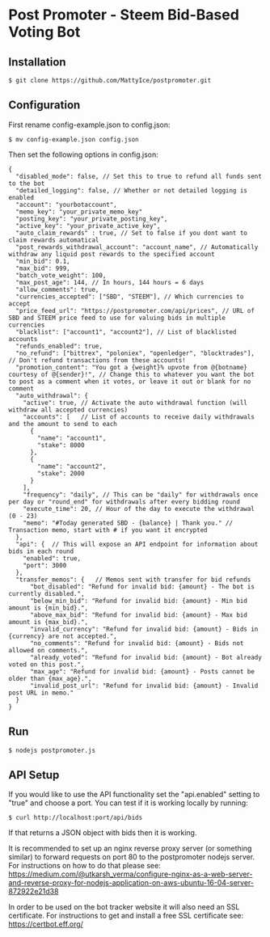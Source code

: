 # Post Promoter - Steem Bid-Based Voting Bot

## Installation
```
$ git clone https://github.com/MattyIce/postpromoter.git
```

## Configuration
First rename config-example.json to config.json:
```
$ mv config-example.json config.json
```

Then set the following options in config.json:
```
{
  "disabled_mode": false, // Set this to true to refund all funds sent to the bot
  "detailed_logging": false, // Whether or not detailed logging is enabled
  "account": "yourbotaccount",
  "memo_key": "your_private_memo_key"
  "posting_key": "your_private_posting_key",
  "active_key": "your_private_active_key",
  "auto_claim_rewards" : true, // Set to false if you dont want to claim rewards automatical
  "post_rewards_withdrawal_account": "account_name", // Automatically withdraw any liquid post rewards to the specified account
  "min_bid": 0.1,
  "max_bid": 999,
  "batch_vote_weight": 100,
  "max_post_age": 144, // In hours, 144 hours = 6 days
  "allow_comments": true,
  "currencies_accepted": ["SBD", "STEEM"], // Which currencies to accept
  "price_feed_url": "https://postpromoter.com/api/prices", // URL of SBD and STEEM price feed to use for valuing bids in multiple currencies
  "blacklist": ["account1", "account2"], // List of blacklisted accounts
  "refunds_enabled": true,
  "no_refund": ["bittrex", "poloniex", "openledger", "blocktrades"], // Don't refund transactions from these accounts!
  "promotion_content": "You got a {weight}% upvote from @{botname} courtesy of @{sender}!", // Change this to whatever you want the bot to post as a comment when it votes, or leave it out or blank for no comment
  "auto_withdrawal": {
    "active": true, // Activate the auto withdrawal function (will withdraw all accepted currencies)
    "accounts": [	// List of accounts to receive daily withdrawals and the amount to send to each
      {
        "name": "account1",
        "stake": 8000
      },
      {
        "name": "account2",
        "stake": 2000
      }
    ],
	"frequency": "daily", // This can be "daily" for withdrawals once per day or "round_end" for withdrawals after every bidding round
    "execute_time": 20, // Hour of the day to execute the withdrawal (0 - 23)
    "memo": "#Today generated SBD - {balance} | Thank you." // Transaction memo, start with # if you want it encrypted
  },
  "api": {  // This will expose an API endpoint for information about bids in each round
    "enabled": true,
    "port": 3000
  },
  "transfer_memos": {	// Memos sent with transfer for bid refunds
      "bot_disabled": "Refund for invalid bid: {amount} - The bot is currently disabled.",
      "below_min_bid": "Refund for invalid bid: {amount} - Min bid amount is {min_bid}.",
      "above_max_bid": "Refund for invalid bid: {amount} - Max bid amount is {max_bid}.",
      "invalid_currency": "Refund for invalid bid: {amount} - Bids in {currency} are not accepted.",
      "no_comments": "Refund for invalid bid: {amount} - Bids not allowed on comments.",
      "already_voted": "Refund for invalid bid: {amount} - Bot already voted on this post.",
      "max_age": "Refund for invalid bid: {amount} - Posts cannot be older than {max_age}.",
      "invalid_post_url": "Refund for invalid bid: {amount} - Invalid post URL in memo."
  }
}
```

## Run
```
$ nodejs postpromoter.js
```

## API Setup
If you would like to use the API functionality set the "api.enabled" setting to "true" and choose a port. You can test if it is working locally by running:

```
$ curl http://localhost:port/api/bids
```

If that returns a JSON object with bids then it is working.

It is recommended to set up an nginx reverse proxy server (or something similar) to forward requests on port 80 to the postpromoter nodejs server. For instructions on how to do that please see: https://medium.com/@utkarsh_verma/configure-nginx-as-a-web-server-and-reverse-proxy-for-nodejs-application-on-aws-ubuntu-16-04-server-872922e21d38

In order to be used on the bot tracker website it will also need an SSL certificate. For instructions to get and install a free SSL certificate see: https://certbot.eff.org/
